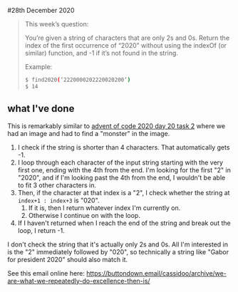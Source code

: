#28th December 2020

> This week’s question:
>
> You’re given a string of characters that are only 2s and 0s. Return the index of the first occurrence of “2020” without using the indexOf (or similar) function, and -1 if it’s not found in the string.
>
> Example:
> ```bash
> $ find2020(‘2220000202220020200’)
> $ 14
> ```

## what I've done

This is remarkably similar to [advent of code 2020 day 20 task 2](https://adventofcode.com/2020/day/20) where we had an image and had to find a "monster" in the image.

1. I check if the string is shorter than 4 characters. That automatically gets -1.
1. I loop through each character of the input string starting with the very first one, ending with the 4th from the end. I'm looking for the first "2" in "2020", and if I'm looking past the 4th from the end, I wouldn't be able to fit 3 other characters in.
1. Then, if the character at that index is a "2", I check whether the string at `index+1 : index+3` is "020".
    1. If it is, then I return whatever index I'm currently on.
    2. Otherwise I continue on with the loop.
1. If I haven't returned when I reach the end of the string and break out the loop, I return -1.

I don't check the string that it's actually only 2s and 0s. All I'm interested in is the "2" immediately followed by "020", so technically a string like "Gabor for president 2020" should also match it.

See this email online here: https://buttondown.email/cassidoo/archive/we-are-what-we-repeatedly-do-excellence-then-is/
